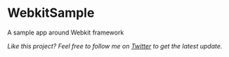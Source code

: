 # WebkitSample
A sample app around Webkit framework

_Like this project? Feel free to follow me on [Twitter](https://twitter.com/benoitpasquier_) to get the latest update._
